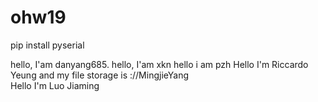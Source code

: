 # ohw19

pip install pyserial

hello, I'am danyang685.
hello, I'am xkn
hello i am pzh
Hello I'm Riccardo Yeung and my file storage is ://MingjieYang  
Hello I'm Luo Jiaming
